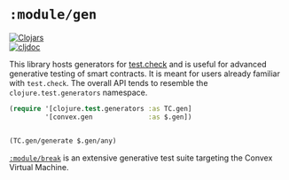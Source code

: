 # `:module/gen`

[![Clojars](https://img.shields.io/clojars/v/world.convex/gen.clj.svg)](https://clojars.org/world.convex/gen.clj)  
[![cljdoc](https://cljdoc.org/badge/world.convex/gen.clj)](https://cljdoc.org/d/world.convex/gen.clj/CURRENT)

This library hosts generators for [test.check](https://github.com/clojure/test.check) and is useful for advanced
generative testing of smart contracts. It is meant for users already familiar with `test.check`. The overall API tends
to resemble the `clojure.test.generators` namespace.

```clojure
(require '[clojure.test.generators :as TC.gen]
         '[convex.gen              :as $.gen])


(TC.gen/generate $.gen/any)
```

[`:module/break`](../../module/break) is an extensive generative test suite
targeting the Convex Virtual Machine.
